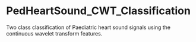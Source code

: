 # PedHeartSound_CWT_Classification
Two class classification of Paediatric heart sound signals using the continuous wavelet transform features.

